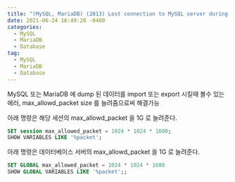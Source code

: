 ```yaml
---
title: "(MySQL, MariaDB) (2013) Lost connection to MySQL server during query"
date: 2021-06-24 16:49:28 -0400
categories: 
  - MySQL
  - MariaDB
  - Database
tag: 
  - MySQL
  - MariaDB
  - Database
---
```


MySQL 또는 MariaDB 에 dump 된 데이터를 import 또는 export 시킬때 볼수 있는 에러,
max_allowd_packet size 를 늘려줌으로써 해결가능

아래 명령은 해당 세션의 max_allowd_packet 을 1G 로 늘려준다.

```sql
SET session max_allowed_packet = 1024 * 1024 * 1600;
SHOW VARIABLES LIKE '%packet';
```

아래 명령은 데이터베이스 서버의 max_allowd_packet 을 1G 로 늘려준다.

```sql
SET GLOBAL max_allowed_packet = 1024 * 1024 * 1600
SHOW GLOBAL VARIABLES LIKE '%packet';;
```
